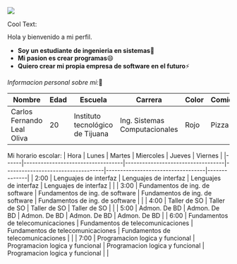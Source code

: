 ![](https://images.cooltext.com/5466564.png)

<a href="http://cooltext.com" target="_top"><img src="https://cooltext.com/images/ct_pixel.gif" width="80" height="15" alt="Cool Text: Logo and Graphics Generator" border="0" /></a>

Hola y bienvenido a mi perfil.
- **Soy un estudiante de ingenieria en sistemas**📲
- **Mi pasion es crear programas**😄
- **Quiero crear mi propia empresa de software en el futuro**⚡

*Informacion personal sobre mi:*💬

| Nombre                      | Edad | Escuela                          | Carrera                       | Color | Comida |
|-----------------------------|------|----------------------------------|-------------------------------|-------|--------|
| Carlos Fernando  Leal Oliva | 20   | Instituto tecnológico de Tijuana | Ing. Sistemas Computacionales | Rojo  | Pizza  |

Mi horario escolar:
| Hora | Lunes                             | Martes                            | Miercoles                         | Jueves                            | Viernes      |
|------|-----------------------------------|-----------------------------------|-----------------------------------|-----------------------------------|--------------|
| 2:00 | Lenguajes de interfaz             | Lenguajes de interfaz             | Lenguajes de interfaz             | Lenguajes de interfaz             |              |
| 3:00 | Fundamentos de ing. de software   | Fundamentos de ing. de software   | Fundamentos de ing. de software   | Fundamentos de ing. de software   |              |
| 4:00 | Taller de SO                      | Taller de SO                      | Taller de SO                      | Taller de SO                      |              |
| 5:00 | Admon. De BD                      | Admon. De BD                      | Admon. De BD                      | Admon. De BD                      | Admon. De BD |
| 6:00 | Fundamentos de telecomunicaciones | Fundamentos de telecomunicaciones | Fundamentos de telecomunicaciones | Fundamentos de telecomunicaciones |              |
| 7:00 | Programacion logica y funcional   | Programacion logica y funcional   | Programacion logica y funcional   | Programacion logica y funcional   |              |

